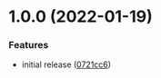 # 1.0.0 (2022-01-19)


### Features

* initial release ([0721cc6](https://github.com/de-it-krachten/ansible-role-users/commit/0721cc6ed4e49fe2e246b1126d9daccd00190ca6))
